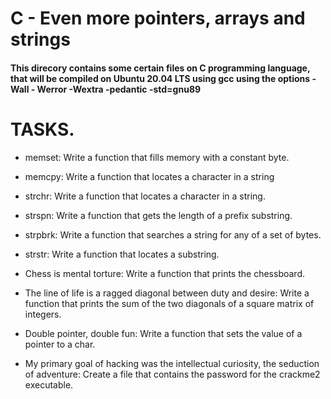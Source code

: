 # C - Even more pointers, arrays and strings 

#### This direcory contains some certain files on C programming language, that will be compiled on Ubuntu 20.04 LTS using gcc using the options -Wall - Werror -Wextra -pedantic -std=gnu89

# TASKS.

- memset: 
Write a function that fills memory with a constant byte.

- memcpy: 
Write a function that locates a character in a string

- strchr: 
Write a function that locates a character in a string.

- strspn: 
Write a function that gets the length of a prefix substring.

- strpbrk: 
Write a function that searches a string for any of a set of bytes.

- strstr: 
Write a function that locates a substring.

- Chess is mental torture: 
Write a function that prints the chessboard.

- The line of life is a ragged diagonal between duty and desire: 
Write a function that prints the sum of the two diagonals of a square matrix of integers.

- Double pointer, double fun: 
Write a function that sets the value of a pointer to a char.

- My primary goal of hacking was the intellectual curiosity, the seduction of adventure: 
Create a file that contains the password for the crackme2 executable.
